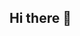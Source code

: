 ## Hi there 👋

<!--
**TungIT98/TungIT98** is a ✨ _special_ ✨ repository because its `README.md` (this file) appears on your GitHub profile.

Here are some ideas to get you started:

- 🔭 I’m currently working on IT
- 🌱 I’m currently learning IT
- 👯 I’m looking to collaborate on GitHub
- 🤔 I’m looking for help with me
- 💬 Ask me about any
- 📫 How to reach me: Trần Thanh Tùng
- 😄 Pronouns: Tomm
- ⚡ Fun fact: I'm very hot
-->

